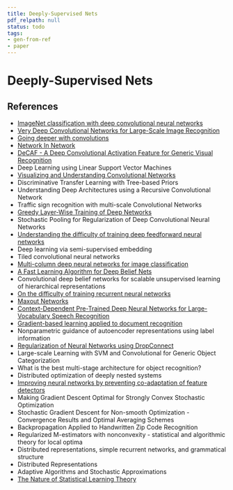 ```yaml
---
title: Deeply-Supervised Nets
pdf_relpath: null
status: todo
tags:
- gen-from-ref
- paper
---
```


# Deeply-Supervised Nets

## References

- [ImageNet classification with deep convolutional neural networks](./imagenet-classification-with-deep-convolutional-neural-networks.md)
- [Very Deep Convolutional Networks for Large-Scale Image Recognition](./very-deep-convolutional-networks-for-large-scale-image-recognition.md)
- [Going deeper with convolutions](./going-deeper-with-convolutions.md)
- [Network In Network](./network-in-network.md)
- [DeCAF - A Deep Convolutional Activation Feature for Generic Visual Recognition](./decaf-a-deep-convolutional-activation-feature-for-generic-visual-recognition.md)
- Deep Learning using Linear Support Vector Machines
- [Visualizing and Understanding Convolutional Networks](./visualizing-and-understanding-convolutional-networks.md)
- Discriminative Transfer Learning with Tree-based Priors
- Understanding Deep Architectures using a Recursive Convolutional Network
- Traffic sign recognition with multi-scale Convolutional Networks
- [Greedy Layer-Wise Training of Deep Networks](./greedy-layer-wise-training-of-deep-networks.md)
- Stochastic Pooling for Regularization of Deep Convolutional Neural Networks
- [Understanding the difficulty of training deep feedforward neural networks](./understanding-the-difficulty-of-training-deep-feedforward-neural-networks.md)
- Deep learning via semi-supervised embedding
- Tiled convolutional neural networks
- [Multi-column deep neural networks for image classification](./multi-column-deep-neural-networks-for-image-classification.md)
- [A Fast Learning Algorithm for Deep Belief Nets](./a-fast-learning-algorithm-for-deep-belief-nets.md)
- Convolutional deep belief networks for scalable unsupervised learning of hierarchical representations
- [On the difficulty of training recurrent neural networks](./on-the-difficulty-of-training-recurrent-neural-networks.md)
- [Maxout Networks](./maxout-networks.md)
- [Context-Dependent Pre-Trained Deep Neural Networks for Large-Vocabulary Speech Recognition](./context-dependent-pre-trained-deep-neural-networks-for-large-vocabulary-speech-recognition.md)
- [Gradient-based learning applied to document recognition](./gradient-based-learning-applied-to-document-recognition.md)
- Nonparametric guidance of autoencoder representations using label information
- [Regularization of Neural Networks using DropConnect](./regularization-of-neural-networks-using-dropconnect.md)
- Large-scale Learning with SVM and Convolutional for Generic Object Categorization
- What is the best multi-stage architecture for object recognition?
- Distributed optimization of deeply nested systems
- [Improving neural networks by preventing co-adaptation of feature detectors](./improving-neural-networks-by-preventing-co-adaptation-of-feature-detectors.md)
- Making Gradient Descent Optimal for Strongly Convex Stochastic Optimization
- Stochastic Gradient Descent for Non-smooth Optimization - Convergence Results and Optimal Averaging Schemes
- Backpropagation Applied to Handwritten Zip Code Recognition
- Regularized M-estimators with nonconvexity - statistical and algorithmic theory for local optima
- Distributed representations, simple recurrent networks, and grammatical structure
- Distributed Representations
- Adaptive Algorithms and Stochastic Approximations
- [The Nature of Statistical Learning Theory](./the-nature-of-statistical-learning-theory.md)
